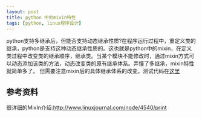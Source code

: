 ```yaml
---
layout: post
title: python 中的mixin特性
tags: [python, linux程序设计]
---
```


python支持多继承后，但能否支持动态继承性质?在程序运行过程中，重定义类的继承，python是支持这种动态继承性质的。这也就是python中的mixin，在定义类过程中改变类的继承顺序，继承类。当某个模块不能修改时，通过mixin方式可以动态添加该类的方法，动态改变类的原有继承体系。弄懂了多继承，mixin特性就简单多了。
但需要注意mixin后的具体继承体系的改变。测试代码在[这里](https://github.com/ytaoWang/test/blob/master/python_test/mixin.py)

参考资料
------------
很详细的MixIn介绍:http://www.linuxjournal.com/node/4540/print


